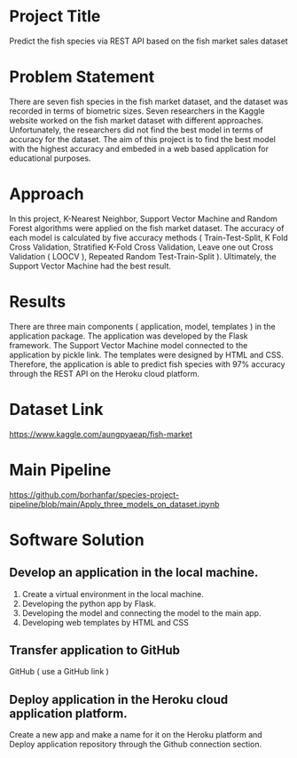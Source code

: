# Project Title 
Predict the fish species via REST API based on the fish market sales dataset
# Problem Statement 
There are seven fish species in the fish market dataset, and the dataset was recorded in terms of biometric sizes. Seven researchers in the Kaggle website worked on the fish market dataset with different approaches. Unfortunately, the researchers did not find the best model in terms of accuracy for the dataset. The aim of this project is to find the best model with the highest accuracy and embeded in a web based application for educational purposes.
# Approach 
In this project, K-Nearest Neighbor, Support Vector Machine and Random Forest algorithms were applied on the fish market dataset. The accuracy of each model is calculated by five accuracy methods ( Train-Test-Split, K Fold Cross Validation, Stratified K-Fold Cross Validation, Leave one out Cross Validation ( LOOCV ), Repeated Random Test-Train-Split ). Ultimately, the Support Vector Machine had the best result.
# Results 
There are three main components ( application, model, templates ) in the application package. The application was developed by the Flask framework. The Support Vector Machine model connected to the application by pickle link. The templates were designed by HTML and CSS. Therefore, the application is able to predict fish species with 97% accuracy through the REST API on the Heroku cloud platform.
# Dataset Link
https://www.kaggle.com/aungpyaeap/fish-market
#  Main Pipeline
https://github.com/borhanfar/species-project-pipeline/blob/main/Apply_three_models_on_dataset.ipynb
# Software Solution
## Develop an application in the local machine.
1) Create a virtual environment in the local machine.
2) Developing the python app by Flask.
3) Developing the model and connecting the model to the main app.
4) Developing web templates by HTML and CSS 
## Transfer application to GitHub
GitHub ( use a GitHub link )
## Deploy application in the Heroku cloud application platform.
Create a new app and make a name for it on the Heroku platform and Deploy application repository through the Github connection section.

